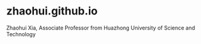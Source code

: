 # zhaohui.github.io
Zhaohui Xia, Associate Professor from Huazhong University of Science and Technology
